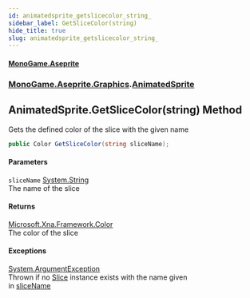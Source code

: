 ```yaml
---
id: animatedsprite_getslicecolor_string_
sidebar_label: GetSliceColor(string)
hide_title: true
slug: animatedsprite_getslicecolor_string_
---
```

#### [MonoGame.Aseprite](index 'index')
### [MonoGame.Aseprite.Graphics](monogame_aseprite_graphics 'MonoGame.Aseprite.Graphics').[AnimatedSprite](animatedsprite 'MonoGame.Aseprite.Graphics.AnimatedSprite')
## AnimatedSprite.GetSliceColor(string) Method
Gets the defined color of the slice with the given name  
```csharp
public Color GetSliceColor(string sliceName);
```
#### Parameters
`sliceName` [System.String](https://docs.microsoft.com/en-us/dotnet/api/System.String 'System.String')  
The name of the slice  
  
#### Returns
[Microsoft.Xna.Framework.Color](https://docs.microsoft.com/en-us/dotnet/api/Microsoft.Xna.Framework.Color 'Microsoft.Xna.Framework.Color')  
The color of the slice  
#### Exceptions
[System.ArgumentException](https://docs.microsoft.com/en-us/dotnet/api/System.ArgumentException 'System.ArgumentException')  
Thrown if no [Slice](slice 'MonoGame.Aseprite.Graphics.Slice') instance exists with the name given  
in [sliceName](#monogame_aseprite_graphics_animatedsprite_getslicecolor_string__slicename 'MonoGame.Aseprite.Graphics.AnimatedSprite.GetSliceColor(string).sliceName')  
